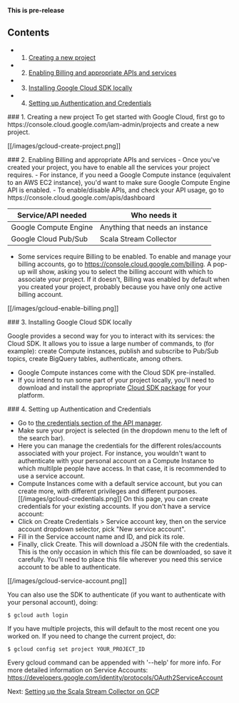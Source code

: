 **This is pre-release**

## Contents

- 1. [Creating a new project](#new-project)  
- 2. [Enabling Billing and appropriate APIs and services](#api-enabling)  
- 3. [Installing Google Cloud SDK locally](#gcloud-sdk)
- 4. [Setting up Authentication and Credentials](#auth)

<a name="new-project">
### 1. Creating a new project
To get started with Google Cloud, first go to https://console.cloud.google.com/iam-admin/projects and create a new project.

[[/images/gcloud-create-project.png]]

<a name="api-enabling">
### 2. Enabling Billing and appropriate APIs and services
- Once you've created your project, you have to enable all the services your project requires.
- For instance, if you need a Google Compute instance (equivalent to an AWS EC2 instance), you'd want to make sure Google Compute Engine API is enabled. 
- To enable/disable APIs, and check your API usage, go to https://console.cloud.google.com/apis/dashboard

| Service/API needed    | Who needs it                    |
|-----------------------|---------------------------------|
| Google Compute Engine | Anything that needs an instance |
| Google Cloud Pub/Sub  | Scala Stream Collector          |

- Some services require Billing to be enabled. To enable and manage your billing accounts, go to https://console.cloud.google.com/billing. A pop-up will show, asking you to select the billing account with which to associate your project. If it doesn't, Billing was enabled by default when you created your project, probably because you have only one active billing account.

[[/images/gcloud-enable-billing.png]]


<a name="gcloud-sdk">
### 3. Installing Google Cloud SDK locally

Google provides a second way for you to interact with its services: the Cloud SDK. It allows you to issue a large number of commands, to (for example): create Compute instances, publish and subscribe to Pub/Sub topics, create BigQuery tables, authenticate, among others.  

- Google Compute instances come with the Cloud SDK pre-installed. 
- If you intend to run some part of your project locally, you'll need to download and install the appropriate [Cloud SDK package](https://cloud.google.com/sdk/) for your platform.

<a name="auth">
### 4. Setting up Authentication and Credentials

- Go to [the credentials section of the API manager](https://console.cloud.google.com/apis/credentials). 
- Make sure your project is selected (in the dropdown menu to the left of the search bar). 
- Here you can manage the credentials for the different roles/accounts associated with your project. For instance, you wouldn't want to authenticate with your personal account on a Compute Instance to which multilple people have access. In that case, it is recommended to use a service account. 
- Compute Instances come with a default service account, but you can create more, with different privileges and different purposes.  
[[/images/gcloud-credentials.png]]
On this page, you can create credentials for your existing accounts. If you don't have a service account: 
- Click on Create Credentials > Service account key, then on the service account dropdown selector, pick "New service account". 
- Fill in the Service account name and ID, and pick its role. 
- Finally, click Create. This will download a JSON file with the credentials. This is the only occasion in which this file can be downloaded, so save it carefully. You'll need to place this file wherever you need this service account to be able to authenticate.  

[[/images/gcloud-service-account.png]]

You can also use the SDK to authenticate (if you want to authenticate with your personal account), doing:

    $ gcloud auth login

If you have multiple projects, this will default to the most recent one you worked on. If you need to change the current project, do:

    $ gcloud config set project YOUR_PROJECT_ID

Every gcloud command can be appended with '--help' for more info. For more detailed information on Service Accounts: https://developers.google.com/identity/protocols/OAuth2ServiceAccount

Next: [Setting up the Scala Stream Collector on GCP](https://github.com/snowplow/snowplow/wiki/Snowplow-on-Google-Cloud:-Setting-up-the-Scala-Stream-Collector)
